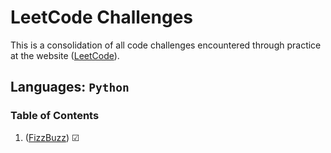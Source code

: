 # LeetCode Challenges

This is a consolidation of all code challenges encountered through practice at the website ([LeetCode](https://leetcode.com/reichertc2/)).

## Languages: `Python`

### Table of Contents

1. ([FizzBuzz](./fizzbuzz/README.md)) &#9745;
<!-- &#9744; -->